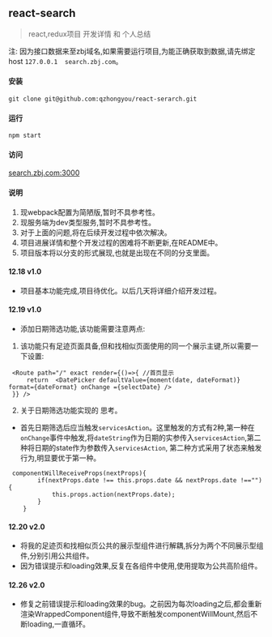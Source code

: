 ## react-search
> react,redux项目 开发详情 和 个人总结

注: 因为接口数据来至zbj域名,如果需要运行项目,为能正确获取到数据,请先绑定host `127.0.0.1	 search.zbj.com`。

#### 安装
```
git clone git@github.com:qzhongyou/react-serarch.git
```
#### 运行
```
npm start
```
#### 访问
[search.zbj.com:3000](search.zbj.com:3000)

#### 说明
1. 现webpack配置为简陋版,暂时不具参考性。
2. 现服务端为dev类型服务,暂时不具参考性。
3. 对于上面的问题,将在后续开发过程中依次解决。
4. 项目进展详情和整个开发过程的困难将不断更新,在README中。
5. 项目版本将以分支的形式展现,也就是出现在不同的分支里面。

#### 12.18 v1.0
* 项目基本功能完成,项目待优化。以后几天将详细介绍开发过程。

#### 12.19 v1.0
* 添加日期筛选功能,该功能需要注意两点:
1. 该功能只有足迹页面具备,但和找相似页面使用的同一个展示主键,所以需要一下设置:
```
 <Route path="/" exact render={()=>{ //首页显示
     return  <DatePicker defaultValue={moment(date, dateFormat)} format={dateFormat} onChange ={selectDate} />
 }} />
```
2. 关于日期筛选功能实现的 思考。   
* 首先日期筛选后应当触发`servicesAction`。这里触发的方式有2种,第一种在`onChange`事件中触发,将`dateString`作为日期的实参传入`servicesAction`,第二种将日期的state作为参数传入`servicesAction`,
第二种方式采用了状态来触发行为,明显要优于第一种。
```
 componentWillReceiveProps(nextProps){
        if(nextProps.date !== this.props.date && nextProps.date !==""){
            this.props.action(nextProps.date);
        }
    }
```

#### 12.20 v2.0
* 将我的足迹页和找相似页公共的展示型组件进行解耦,拆分为两个不同展示型组件,分别引用公共组件。
* 因为错误提示和loading效果,反复在各组件中使用,使用提取为公共高阶组件。


#### 12.26 v2.0
* 修复之前错误提示和loading效果的bug。之前因为每次loading之后,都会重新渲染WrappedComponent组件,导致不断触发componentWillMount,然后不断loading,一直循环。

